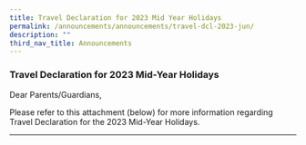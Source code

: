 ```yaml
---
title: Travel Declaration for 2023 Mid Year Holidays
permalink: /announcements/announcements/travel-dcl-2023-jun/
description: ""
third_nav_title: Announcements
---
```

### Travel Declaration for 2023 Mid-Year Holidays

Dear Parents/Guardians,

Please refer to this attachment (below) for more information regarding Travel Declaration for the 2023 Mid-Year Holidays. 

[](/files/Travel%20Declaration/SSS_Hardcopy%20Ltr%20to%20Parents%20n%20Guardians%20Not%20Using%20PG-2023%20March%20Hols.pdf)

<hr>